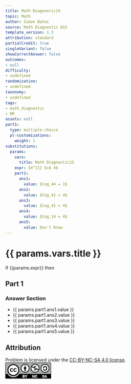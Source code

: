 ```yaml
---
title: Math Diagnostic15
topic: Math
author: Simon Bates
source: Math Diagnostic Q15
template_version: 1.3
attribution: standard
partialCredit: true
singleVariant: false
showCorrectAnswer: false
outcomes:
- null
difficulty:
- undefined
randomization:
- undefined
taxonomy:
- undefined
tags:
- math_diagnostic
- MP
assets: null
part1:
  type: multiple-choice
  pl-customizations:
    weight: 1
substitutions:
  params:
    vars:
      title: Math Diagnostic15
    expr: $4^{1} $=$ 4$
    part1:
      ans1:
        value: $log_44 = 1$
      ans2:
        value: $log_41 = 4$
      ans3:
        value: $log_41 = 4$
      ans4:
        value: $log_14 = 4$
      ans5:
        value: Don't Know
---
```

# {{ params.vars.title }}
If {{params.expr}} then

## Part 1

### Answer Section

- {{ params.part1.ans1.value }}
- {{ params.part1.ans2.value }}
- {{ params.part1.ans3.value }}
- {{ params.part1.ans4.value }}
- {{ params.part1.ans5.value }}

## Attribution

Problem is licensed under the [CC-BY-NC-SA 4.0 license](https://creativecommons.org/licenses/by-nc-sa/4.0/).<br> ![The Creative Commons 4.0 license requiring attribution-BY, non-commercial-NC, and share-alike-SA license.](https://raw.githubusercontent.com/firasm/bits/master/by-nc-sa.png)
